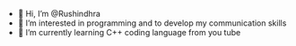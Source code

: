 - 👋 Hi, I’m @Rushindhra
- 👀 I’m interested in programming and to develop my communication skills 
- 🌱 I’m currently learning C++ coding language from you tube 

  

<!---
Rushindhra/Rushindhra is a ✨ special ✨ repository because its `README.md` (this file) appears on your GitHub profile.
You can click the Preview link to take a look at your changes.
--->
